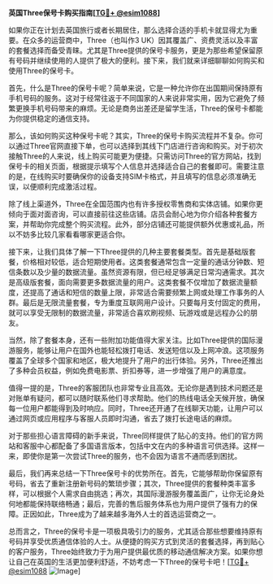 **英国Three保号卡购买指南[[TG💪+ @esim1088](https://t.me/s/esim1088)]**

如果你正在计划去英国旅行或者长期居住，那么选择合适的手机卡就显得尤为重要。在众多的运营商中，Three（也叫作3 UK）因其覆盖广、资费灵活以及丰富的套餐选择而备受青睐。尤其是Three提供的保号卡服务，更是为那些希望保留原有号码并继续使用的人提供了极大的便利。接下来，我们就来详细聊聊如何购买和使用Three的保号卡。

首先，什么是Three的保号卡呢？简单来说，它是一种允许你在出国期间保持原有手机号码的服务。这对于经常往返于不同国家的人来说非常实用，因为它避免了频繁更换手机号码带来的麻烦。无论是商务出差还是留学生活，Three的保号卡都能为你提供稳定的通信支持。

那么，该如何购买这种保号卡呢？其实，Three的保号卡购买流程并不复杂。你可以通过Three官网直接下单，也可以选择到其线下门店进行咨询和购买。对于初次接触Three的人来说，线上购买可能更为便捷。只需访问Three的官方网站，找到保号卡的相关页面，根据提示填写个人信息并选择适合自己的套餐即可。需要注意的是，在线购买时要确保你的设备支持SIM卡格式，并且填写的信息必须准确无误，以便顺利完成激活过程。

除了线上渠道外，Three在全国范围内也有许多授权零售商和实体店铺。如果你更倾向于面对面咨询，可以直接前往这些店铺。店员会耐心地为你介绍各种套餐方案，并帮助你完成整个购买流程。此外，部分店铺还可能提供额外优惠或礼品，所以不妨多比较几家看看哪家更适合你。

接下来，让我们具体了解一下Three提供的几种主要套餐类型。首先是基础版套餐，价格相对较低，适合短期使用者。这类套餐通常包含一定量的通话分钟数、短信条数以及少量的数据流量。虽然资源有限，但已经足够满足日常沟通需求。其次是高级版套餐，面向需要更多数据流量的用户。这类套餐不仅增加了数据流量额度，还提高了通话和短信的数量上限，非常适合需要频繁上网或处理工作事务的人群。最后是无限流量套餐，专为重度互联网用户设计。只要每月支付固定的费用，就可以享受无限制的数据流量，非常适合喜欢刷视频、玩游戏或是远程办公的朋友。

当然，除了套餐本身，还有一些附加功能值得大家关注。比如Three提供的国际漫游服务，能够让用户在国外也能轻松拨打电话、发送短信以及上网冲浪。这项服务覆盖了全球多个国家和地区，极大地提升了用户的出行体验。另外，Three还推出了多种会员权益，例如免费电影票、折扣券等，进一步增强了用户的满意度。

值得一提的是，Three的客服团队也非常专业且高效。无论你是遇到技术问题还是对账单有疑问，都可以随时联系他们寻求帮助。他们的热线电话全天候开放，确保每一位用户都能得到及时响应。同时，Three还开通了在线聊天功能，让用户可以通过网页或应用程序与客服人员即时沟通，省去了拨打长途电话的麻烦。

对于那些担心语言障碍的新手来说，Three同样提供了贴心的支持。他们的官方网站和客服中心都配备了多国语言版本，包括中文在内的多种语言可供选择。这样一来，即使你是第一次尝试Three的服务，也不会因为语言不通而感到困扰。

最后，我们再来总结一下Three保号卡的优势所在。首先，它能够帮助你保留原有号码，省去了重新注册新号码的繁琐步骤；其次，Three提供的套餐种类丰富多样，可以根据个人需求自由挑选；再次，其国际漫游服务覆盖面广，让你无论身处何地都能保持联络畅通；最后，完善的售后服务体系也为用户提供了强有力的保障。正因如此，Three成为了越来越多海外人士的首选运营商之一。

总而言之，Three的保号卡是一项极具吸引力的服务，尤其适合那些想要维持原有号码并享受优质通信体验的人士。从便捷的购买方式到灵活的套餐选择，再到贴心的客户服务，Three始终致力于为用户提供最优质的移动通信解决方案。如果你想让自己在英国的生活更加便利舒适，不妨考虑一下Three的保号卡吧！[[TG💪+ @esim1088](https://t.me/s/esim1088) ![Image](https://i.postimg.cc/4NQfJmqS/Snipaste-2025-05-13-00-14-12.png)]